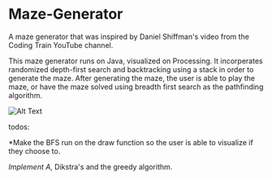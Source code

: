 # Maze-Generator
A maze generator that was inspired by Daniel Shiffman's video from the Coding Train YouTube channel.

This maze generator runs on Java, visualized on Processing. It incorperates randomized depth-first search and backtracking using a stack in order to generate the maze. After generating the maze, the user is able to play the maze, or have the maze solved using breadth first search as the pathfinding algorithm.

![Alt Text](https://i.imgur.com/qak8wSJ.gif)


todos:

*Make the BFS run on the draw function so the user is able to visualize if they choose to.

*Implement A*, Dikstra's and the greedy algorithm.
